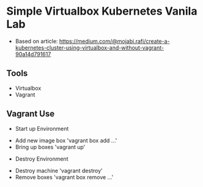 # Simple Virtualbox Kubernetes Vanila Lab

 * Based on article: https://medium.com/@mojabi.rafi/create-a-kubernetes-cluster-using-virtualbox-and-without-vagrant-90a14d791617

## Tools
 - Virtualbox
 - Vagrant

## Vagrant Use

 * Start up Environment
  - Add new image box
   'vagrant box add ...'
  - Bring up boxes
   'vagrant up'

 * Destroy Environment
  - Destroy machine
   'vagrant destroy'
  - Remove boxes
   'vagrant box remove ...'

